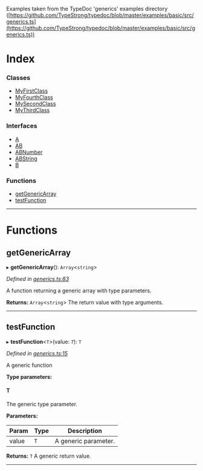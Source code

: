 

Examples taken from the TypeDoc 'generics' examples directory ([https://github.com/TypeStrong/typedoc/blob/master/examples/basic/src/generics.ts](https://github.com/TypeStrong/typedoc/blob/master/examples/basic/src/generics.ts))

# Index

### Classes

* [MyFirstClass](../classes/_generics_.myfirstclass.md)
* [MyFourthClass](../classes/_generics_.myfourthclass.md)
* [MySecondClass](../classes/_generics_.mysecondclass.md)
* [MyThirdClass](../classes/_generics_.mythirdclass.md)

### Interfaces

* [A](../interfaces/_generics_.a.md)
* [AB](../interfaces/_generics_.ab.md)
* [ABNumber](../interfaces/_generics_.abnumber.md)
* [ABString](../interfaces/_generics_.abstring.md)
* [B](../interfaces/_generics_.b.md)

### Functions

* [getGenericArray](_generics_.md#getgenericarray)
* [testFunction](_generics_.md#testfunction)

---

# Functions

<a id="getgenericarray"></a>

##  getGenericArray

▸ **getGenericArray**(): `Array`<`string`>

*Defined in [generics.ts:83](https://github.com/tgreyjs/typedoc-plugin-markdown/blob/master/test/src/generics.ts#L83)*

A function returning a generic array with type parameters.

**Returns:** `Array`<`string`>
The return value with type arguments.

___
<a id="testfunction"></a>

##  testFunction

▸ **testFunction**<`T`>(value: *`T`*): `T`

*Defined in [generics.ts:15](https://github.com/tgreyjs/typedoc-plugin-markdown/blob/master/test/src/generics.ts#L15)*

A generic function

**Type parameters:**

#### T 

The generic type parameter.

**Parameters:**

| Param | Type | Description |
| ------ | ------ | ------ |
| value | `T` |  A generic parameter. |

**Returns:** `T`
A generic return value.

___

